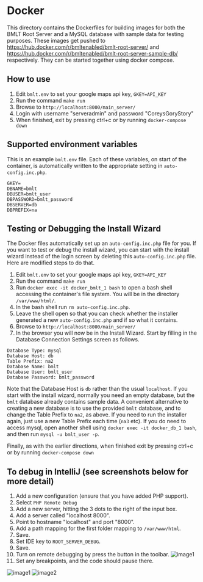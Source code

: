 # Docker

This directory contains the Dockerfiles for building images for both the BMLT Root Server and a MySQL database with sample data for testing purposes. These images get pushed to https://hub.docker.com/r/bmltenabled/bmlt-root-server/ and https://hub.docker.com/r/bmltenabled/bmlt-root-server-sample-db/ respectively. They can be started together using docker compose.

## How to use
1. Edit `bmlt.env` to set your google maps api key, `GKEY=API_KEY`
2. Run the command `make run`
3. Browse to `http://localhost:8000/main_server/`
4. Login with username "serveradmin" and password "CoreysGoryStory"
5. When finished, exit by pressing ctrl+c or by running `docker-compose down`

## Supported environment variables
This is an example `bmlt.env` file. Each of these variables, on start of the container, is automatically written to the appropriate setting in `auto-config.inc.php`.
```
GKEY=
DBNAME=bmlt
DBUSER=bmlt_user
DBPASSWORD=bmlt_password
DBSERVER=db
DBPREFIX=na
```

## Testing or Debugging the Install Wizard
The Docker files automatically set up an `auto-config.inc.php` file for you. If you want to test or debug the install
wizard, you can start with the install wizard instead of the login screen by deleting this `auto-config.inc.php` file.
Here are modified steps to do that.
1. Edit `bmlt.env` to set your google maps api key, `GKEY=API_KEY`
2. Run the command `make run`
3. Run `docker exec -it docker_bmlt_1 bash` to open a bash shell accessing the container's file system. You will be in
the directory `/var/www/html/`.
4. In the bash shell run `rm auto-config.inc.php`.
5. Leave the shell open so that you can check whether the installer generated a new `auto-config.inc.php` and if so what it contains.
6. Browse to `http://localhost:8000/main_server/`
7. In the browser you will now be in the Install Wizard. Start by filling in the Database Connection Settings screen as follows.
```
Database Type: mysql
Database Host: db
Table Prefix: na2
Database Name: bmlt
Database User: bmlt_user
Database Password: bmlt_password
```
Note that the Database Host is `db` rather than the usual `localhost`. If you start with the install wizard, normally
you need an empty database, but the `bmlt` database already contains sample data. A convenient alternative to creating
a new database is to use the provided `bmlt` database, and to change the Table Prefix to `na2`, as above.  If you need
to run the installer again, just use a new Table Prefix each time (`na3` etc). If you do need to access mysql, open
another shell using `docker exec -it docker_db_1 bash`, and then run `mysql -u bmlt_user -p`.

Finally, as with the earlier directions, when finished exit by pressing ctrl+c or by running `docker-compose down`

## To debug in IntelliJ (see screenshots below for more detail)

1. Add a new configuration (ensure that you have added PHP support).
2. Select `PHP Remote Debug`
3. Add a new server, hitting the 3 dots to the right of the input box.
4. Add a server called "localhost 8000".
5. Point to hostname "localhost" and port "8000".
6. Add a path mapping for the first folder mapping to `/var/www/html`.
7. Save.
8. Set IDE key to `ROOT_SERVER_DEBUG`.
9. Save.
10. Turn on remote debugging by press the button in the toolbar. ![image1](img/3.png)
11. Set any breakpoints, and the code should pause there.

![image1](img/1.png)
![image2](img/2.png)
